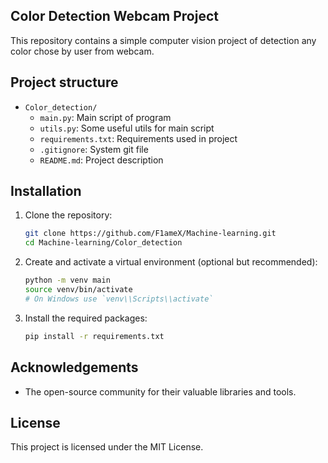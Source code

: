 ## Color Detection Webcam Project
This repository contains a simple computer vision project of detection any color chose by user from webcam.

## Project structure
- `Color_detection/` 
    - `main.py`: Main script of program
    - `utils.py`: Some useful utils for main script
    - `requirements.txt`: Requirements used in project
    - `.gitignore`: System git file
    - `README.md`: Project description

## Installation
1. Clone the repository:
    ```bash
    git clone https://github.com/F1ameX/Machine-learning.git
    cd Machine-learning/Color_detection
    ```

2. Create and activate a virtual environment (optional but recommended):
    ```bash
    python -m venv main
    source venv/bin/activate  
   # On Windows use `venv\\Scripts\\activate`
    ```

3. Install the required packages:
    ```bash
    pip install -r requirements.txt
    ```
## Acknowledgements
- The open-source community for their valuable libraries and tools.
## License
This project is licensed under the MIT License.